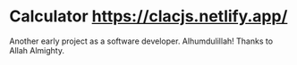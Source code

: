 # Calculator https://clacjs.netlify.app/
Another early project as a software developer.
Alhumdulillah! Thanks to Allah Almighty.
